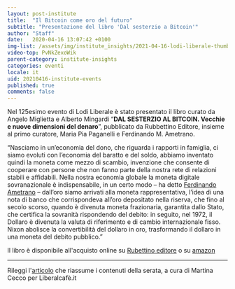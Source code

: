 ```yaml
---
layout: post-institute
title:  "Il Bitcoin come oro del futuro"
subtitle: "Presentazione del libro 'Dal sesterzio a Bitcoin'"
author: "Staff"
date:   2020-04-16 13:07:42 +0100
img-list: /assets/img/institute_insights/2021-04-16-lodi-liberale-thumb.jpg
video-top: PvNkZexoWik
parent-category: institute-insights
categories: eventi
locale: it
uid: 20210416-institute-events
published: true
comments: false
---
```

Nel 125esimo evento di Lodi Liberale è stato presentato il libro curato da Angelo Miglietta e Alberto Mingardi “**DAL SESTERZIO AL BITCOIN. Vecchie e nuove dimensioni del denaro**”, pubblicato da Rubbettino Editore, insieme al primo curatore, Maria Pia Paganelli e Ferdinando M. Ametrano.

>
“Nasciamo in un’economia del dono, che riguarda i rapporti in famiglia, ci siamo evoluti con l’economia del baratto e del soldo, abbiamo inventato quindi la moneta come mezzo di scambio, invenzione che consente di cooperare con persone che non fanno parte della nostra rete di relazioni stabili e affidabili. Nella nostra economia globale la moneta digitale sovranazionale è indispensabile, in un certo modo – ha detto [Ferdinando Ametrano](http://ametrano.net/d) – dall’oro siamo arrivati alla moneta rappresentativa, l’idea di una nota di banco che corrispondeva all’oro depositato nella riserva, che fino al secolo scorso, quando è divenuta moneta frazionaria, garantita dallo Stato, che certifica la sovranità rispondendo del debito: in seguito, nel 1972, il Dollaro è divenuta la valuta di riferimento e di cambio internazionale fisso. Nixon abolisce la convertibilità del dollaro in oro, trasformando il dollaro in una moneta del debito pubblico.”

Il libro è disponibile all'acquisto online su [Rubettino editore](https://www.store.rubbettinoeditore.it/catalogo/dal-sesterzio-al-bitcoin/) o su [amazon](https://www.amazon.it/Dal-sesterzio-bitcoin-Angelo-Miglietta/dp/8849856806/ref=asc_df_8849856806/?tag=googshopit-21&linkCode=df0&hvadid=386565910075&hvpos=&hvnetw=g&hvrand=6528568864144996743&hvpone=&hvptwo=&hvqmt=&hvdev=c&hvdvcmdl=&hvlocint=&hvlocphy=1008463&hvtargid=pla-880131617021&psc=1&tag=&ref=&adgrpid=74182740850&hvpone=&hvptwo=&hvadid=386565910075&hvpos=&hvnetw=g&hvrand=6528568864144996743&hvqmt=&hvdev=c&hvdvcmdl=&hvlocint=&hvlocphy=1008463&hvtargid=pla-880131617021)

---

Rileggi l'[articolo](https://www.liberalcafe.it/6903/aperitivo-liberale/il-bitcoin-come-oro-del-futuro-in-lodi-liberale.html) che riassume i contenuti della serata, a cura di Martina Cecco per Liberalcafè.it

